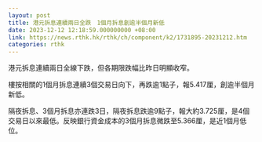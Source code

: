 ```yaml
---
layout: post
title: 港元拆息連續兩日全跌　1個月拆息創逾半個月新低
date: 2023-12-12 12:18:59.000000000 +08:00
link: https://news.rthk.hk/rthk/ch/component/k2/1731895-20231212.htm
categories: rthk
---
```


港元拆息連續兩日全線下跌，但各期限跌幅比昨日明顯收窄。

樓按相關的1個月拆息連續3個交易日向下，再跌逾1點子，報5.417厘，創逾半個月新低。

隔夜拆息、3個月拆息亦連跌3日，隔夜拆息跌逾9點子，報大約3.725厘，是4個交易日以來最低。反映銀行資金成本的3個月拆息微跌至5.366厘，是近1個月低位。
